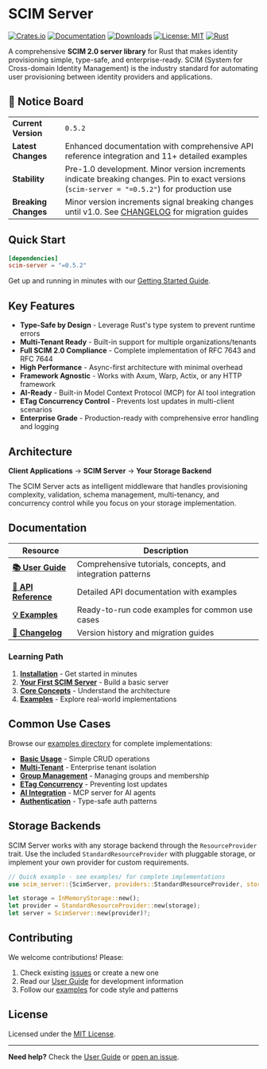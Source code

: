 # SCIM Server

[![Crates.io](https://img.shields.io/crates/v/scim-server.svg)](https://crates.io/crates/scim-server)
[![Documentation](https://docs.rs/scim-server/badge.svg)](https://docs.rs/scim-server)
[![Downloads](https://img.shields.io/crates/d/scim-server.svg)](https://crates.io/crates/scim-server)
[![License: MIT](https://img.shields.io/badge/License-MIT-yellow.svg)](https://opensource.org/licenses/MIT)
[![Rust](https://img.shields.io/badge/rust-1.75+-blue.svg)](https://www.rust-lang.org)

A comprehensive **SCIM 2.0 server library** for Rust that makes identity provisioning simple, type-safe, and enterprise-ready. SCIM (System for Cross-domain Identity Management) is the industry standard for automating user provisioning between identity providers and applications.

## 📢 Notice Board

| | |
|---|---|
| **Current Version** | `0.5.2` |
| **Latest Changes** | Enhanced documentation with comprehensive API reference integration and 11+ detailed examples |
| **Stability** | Pre-1.0 development. Minor version increments indicate breaking changes. Pin to exact versions (`scim-server = "=0.5.2"`) for production use |
| **Breaking Changes** | Minor version increments signal breaking changes until v1.0. See [CHANGELOG](CHANGELOG.md) for migration guides |

## Quick Start

```toml
[dependencies]
scim-server = "=0.5.2"
```

Get up and running in minutes with our [Getting Started Guide](https://pukeko37.github.io/scim-server/getting-started/installation.html).

## Key Features

- **Type-Safe by Design** - Leverage Rust's type system to prevent runtime errors
- **Multi-Tenant Ready** - Built-in support for multiple organizations/tenants  
- **Full SCIM 2.0 Compliance** - Complete implementation of RFC 7643 and RFC 7644
- **High Performance** - Async-first architecture with minimal overhead
- **Framework Agnostic** - Works with Axum, Warp, Actix, or any HTTP framework
- **AI-Ready** - Built-in Model Context Protocol (MCP) for AI tool integration
- **ETag Concurrency Control** - Prevents lost updates in multi-client scenarios
- **Enterprise Grade** - Production-ready with comprehensive error handling and logging

## Architecture

**Client Applications** → **SCIM Server** → **Your Storage Backend**

The SCIM Server acts as intelligent middleware that handles provisioning complexity, validation, schema management, multi-tenancy, and concurrency control while you focus on your storage implementation.

## Documentation

| Resource | Description |
|----------|-------------|
| **[📚 User Guide](https://pukeko37.github.io/scim-server/)** | Comprehensive tutorials, concepts, and integration patterns |
| **[🔧 API Reference](https://docs.rs/scim-server/latest/scim_server/)** | Detailed API documentation with examples |
| **[💡 Examples](examples/)** | Ready-to-run code examples for common use cases |
| **[📝 Changelog](CHANGELOG.md)** | Version history and migration guides |

### Learning Path

1. **[Installation](https://pukeko37.github.io/scim-server/getting-started/installation.html)** - Get started in minutes
2. **[Your First SCIM Server](https://pukeko37.github.io/scim-server/getting-started/first-server.html)** - Build a basic server
3. **[Core Concepts](https://pukeko37.github.io/scim-server/concepts/operation-handlers.html)** - Understand the architecture
4. **[Examples](examples/)** - Explore real-world implementations

## Common Use Cases

Browse our [examples directory](examples/) for complete implementations:

- **[Basic Usage](examples/basic_usage.rs)** - Simple CRUD operations
- **[Multi-Tenant](examples/multi_tenant_example.rs)** - Enterprise tenant isolation
- **[Group Management](examples/group_example.rs)** - Managing groups and membership
- **[ETag Concurrency](examples/etag_concurrency_example.rs)** - Preventing lost updates
- **[AI Integration](examples/mcp_server_example.rs)** - MCP server for AI agents
- **[Authentication](examples/compile_time_auth_example.rs)** - Type-safe auth patterns

## Storage Backends

SCIM Server works with any storage backend through the `ResourceProvider` trait. Use the included `StandardResourceProvider` with pluggable storage, or implement your own provider for custom requirements.

```rust
// Quick example - see examples/ for complete implementations
use scim_server::{ScimServer, providers::StandardResourceProvider, storage::InMemoryStorage};

let storage = InMemoryStorage::new();
let provider = StandardResourceProvider::new(storage);
let server = ScimServer::new(provider)?;
```

## Contributing

We welcome contributions! Please:

1. Check existing [issues](https://github.com/pukeko37/scim-server/issues) or create a new one
2. Read our [User Guide](https://pukeko37.github.io/scim-server/) for development information
3. Follow our [examples](examples/) for code style and patterns

## License

Licensed under the [MIT License](LICENSE).

---

**Need help?** Check the [User Guide](https://pukeko37.github.io/scim-server/) or [open an issue](https://github.com/pukeko37/scim-server/issues).